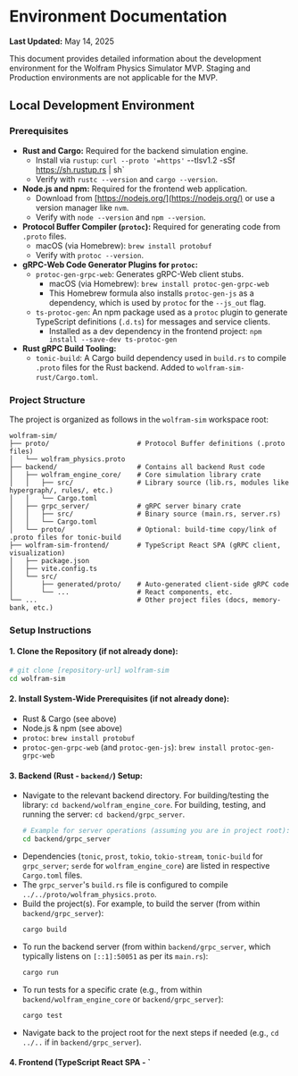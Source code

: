 # Environment Documentation

**Last Updated:** May 14, 2025

This document provides detailed information about the development environment for the Wolfram Physics Simulator MVP. Staging and Production environments are not applicable for the MVP.

## Local Development Environment

### Prerequisites

-   **Rust and Cargo:** Required for the backend simulation engine.
    -   Install via `rustup`: `curl --proto '=https'` --tlsv1.2 -sSf https://sh.rustup.rs | sh`
    -   Verify with `rustc --version` and `cargo --version`.
-   **Node.js and npm:** Required for the frontend web application.
    -   Download from [https://nodejs.org/](https://nodejs.org/) or use a version manager like `nvm`.
    -   Verify with `node --version` and `npm --version`.
-   **Protocol Buffer Compiler (`protoc`):** Required for generating code from `.proto` files.
    -   macOS (via Homebrew): `brew install protobuf`
    -   Verify with `protoc --version`.
-   **gRPC-Web Code Generator Plugins for `protoc`:**
    -   `protoc-gen-grpc-web`: Generates gRPC-Web client stubs.
        -   macOS (via Homebrew): `brew install protoc-gen-grpc-web`
        -   This Homebrew formula also installs `protoc-gen-js` as a dependency, which is used by `protoc` for the `--js_out` flag.
    -   `ts-protoc-gen`: An npm package used as a `protoc` plugin to generate TypeScript definitions (`.d.ts`) for messages and service clients.
        -   Installed as a dev dependency in the frontend project: `npm install --save-dev ts-protoc-gen`
-   **Rust gRPC Build Tooling:**
    -   `tonic-build`: A Cargo build dependency used in `build.rs` to compile `.proto` files for the Rust backend. Added to `wolfram-sim-rust/Cargo.toml`.

### Project Structure

The project is organized as follows in the `wolfram-sim` workspace root:

```
wolfram-sim/
├── proto/                      # Protocol Buffer definitions (.proto files)
│   └── wolfram_physics.proto
├── backend/                    # Contains all backend Rust code
│   ├── wolfram_engine_core/    # Core simulation library crate
│   │   ├── src/                # Library source (lib.rs, modules like hypergraph/, rules/, etc.)
│   │   └── Cargo.toml
│   ├── grpc_server/            # gRPC server binary crate
│   │   ├── src/                # Binary source (main.rs, server.rs)
│   │   └── Cargo.toml
│   └── proto/                  # Optional: build-time copy/link of .proto files for tonic-build
├── wolfram-sim-frontend/       # TypeScript React SPA (gRPC client, visualization)
│   ├── package.json
│   ├── vite.config.ts
│   └── src/
│       ├── generated/proto/    # Auto-generated client-side gRPC code
│       └── ...                 # React components, etc.
└── ...                         # Other project files (docs, memory-bank, etc.)
```

### Setup Instructions

#### 1. Clone the Repository (if not already done):
   ```bash
   # git clone [repository-url] wolfram-sim
   cd wolfram-sim
   ```

#### 2. Install System-Wide Prerequisites (if not already done):
   - Rust & Cargo (see above)
   - Node.js & npm (see above)
   - `protoc`: `brew install protobuf`
   - `protoc-gen-grpc-web` (and `protoc-gen-js`): `brew install protoc-gen-grpc-web`

#### 3. Backend (Rust - `backend/`) Setup:
   - Navigate to the relevant backend directory. For building/testing the library: `cd backend/wolfram_engine_core`. For building, testing, and running the server: `cd backend/grpc_server`.
     ```bash
     # Example for server operations (assuming you are in project root):
     cd backend/grpc_server
     ```
   - Dependencies (`tonic`, `prost`, `tokio`, `tokio-stream`, `tonic-build` for `grpc_server`; `serde` for `wolfram_engine_core`) are listed in respective `Cargo.toml` files.
   - The `grpc_server`'s `build.rs` file is configured to compile `../../proto/wolfram_physics.proto`.
   - Build the project(s). For example, to build the server (from within `backend/grpc_server`):
     ```bash
     cargo build
     ```
   - To run the backend server (from within `backend/grpc_server`, which typically listens on `[::1]:50051` as per its `main.rs`):
     ```bash
     cargo run
     ```
   - To run tests for a specific crate (e.g., from within `backend/wolfram_engine_core` or `backend/grpc_server`):
     ```bash
     cargo test
     ```
   - Navigate back to the project root for the next steps if needed (e.g., `cd ../..` if in `backend/grpc_server`).

#### 4. Frontend (TypeScript React SPA - `